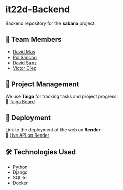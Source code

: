 # it22d-Backend

Backend repository for the **sabana** project.

## 👥 Team Members

- [David Mas](https://github.com/PatoPro121)
- [Pol Sancho](https://github.com/PolSB968)
- [David Sanz](https://github.com/DavidSanzMartinez)
- [Víctor Díez](https://github.com/inkih04)

## 📌 Project Management

We use **Taiga** for tracking tasks and project progress:  
🔗 [Taiga Board](https://tree.taiga.io/project/victordiez-it22dasw/taskboard/sprint-1-22919)

## 🚀 Deployment

Link to the deployment of the web on **Render**:  
🔗 [Live API on Render](https://it22d-backend.onrender.com/)

## 🛠️ Technologies Used

- Python
- Django
- SQLite
- Docker




